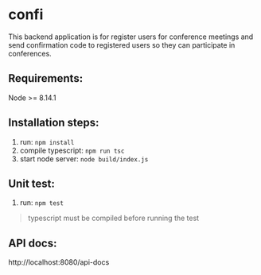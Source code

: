# confi
This backend application is for register users for conference meetings and send confirmation code to registered users so they can participate in conferences.

## Requirements:
Node >= 8.14.1
 
## Installation steps:
1. run: `npm install`
2. compile typescript: `npm run tsc`
3. start node server: `node build/index.js`

## Unit test:
1. run: `npm test`
> typescript must be compiled before running the test
  
## API docs:
http://localhost:8080/api-docs
